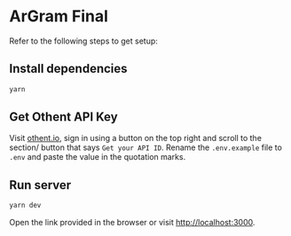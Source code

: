 # ArGram Final

Refer to the following steps to get setup:

## Install dependencies

```bash
yarn
```

## Get Othent API Key

Visit [othent.io](https://othent.io), sign in using a button on the top right and scroll to the section/ button that says `Get your API ID`. Rename the `.env.example` file to `.env` and paste the value in the quotation marks.

## Run server

```bash
yarn dev
```

Open the link provided in the browser or visit [http://localhost:3000](http://localhost:3000).
